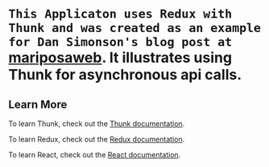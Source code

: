 # `This Applicaton uses Redux with Thunk and was created as an example for Dan Simonson's blog post at` [mariposaweb](https://mariposaweb.net/blog). It illustrates using Thunk for asynchronous api calls.

## Learn More

To learn Thunk, check out the [Thunk documentation](https://github.com/reduxjs/redux-thunk).

To learn Redux, check out the [Redux documentation](https://redux.js.org/).

To learn React, check out the [React documentation](https://reactjs.org/).
